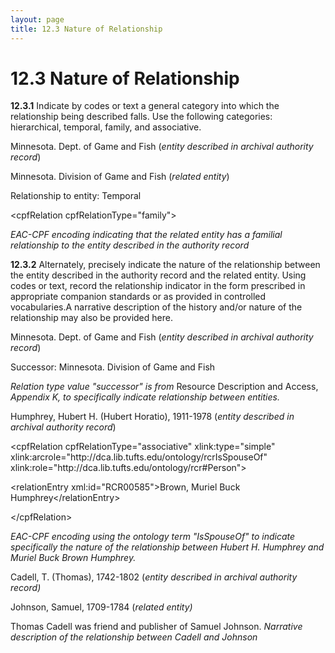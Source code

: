 ```yaml
---
layout: page
title: 12.3 Nature of Relationship
---
```

# 12.3 Nature of Relationship

**12.3.1** Indicate by codes or text a general category into which the relationship being described falls. Use the following categories: hierarchical, temporal, family, and associative.

<p class="dacs-example">Minnesota. Dept. of Game and Fish (<em>entity described in archival authority record</em>)</p>

<p class="dacs-example">Minnesota. Division of Game and Fish (<em>related entity</em>)</p>

<p class="dacs-example">Relationship to entity: Temporal</p>

<p class="dacs-example">&lt;cpfRelation cpfRelationType="family"&gt;</p>

<p class="dacs-example"><em>EAC-CPF encoding indicating that the related entity has a familial relationship to the entity described in the authority record</em></p>

**12.3.2** Alternately, precisely indicate the nature of the relationship between the entity described in the authority record and the related entity. Using codes or text, record the relationship indicator in the form prescribed in appropriate companion standards or as provided in controlled vocabularies.A narrative description of the history and/or nature of the relationship may also be provided here.  

<p class="dacs-example">Minnesota. Dept. of Game and Fish (<em>entity described in archival authority record</em>)</p>

<p class="dacs-example">Successor: Minnesota. Division of Game and Fish</p>

<p class="dacs-example"><em>Relation type value "successor" is from</em> Resource Description and Access, <em>Appendix K, to specifically indicate relationship between entities.</em></p>

<p class="dacs-example">Humphrey, Hubert H. (Hubert Horatio), 1911-1978 (<em>entity described in archival authority record</em>)</p>

<p class="dacs-example">&lt;cpfRelation cpfRelationType="associative" xlink:type="simple" xlink:arcrole="http://dca.lib.tufts.edu/ontology/rcrIsSpouseOf" xlink:role="http://dca.lib.tufts.edu/ontology/rcr#Person"&gt;</p>

<p class="dacs-example">&lt;relationEntry xml:id="RCR00585"&gt;Brown, Muriel Buck Humphrey&lt;/relationEntry&gt;</p>

<p class="dacs-example">&lt;/cpfRelation&gt;</p>

<p class="dacs-example"><em>EAC-CPF encoding using the ontology term "IsSpouseOf" to indicate specifically the nature of the relationship between Hubert H. Humphrey and Muriel Buck Brown Humphrey.</em></p>

<p class="dacs-example">Cadell, T. (Thomas), 1742-1802 (<em>entity described in archival authority record)</em></p>

<p class="dacs-example">Johnson, Samuel, 1709-1784 (<em>related entity)</em></p>

<p class="dacs-example">Thomas Cadell was friend and publisher of Samuel Johnson. <em>Narrative description of the relationship between Cadell and Johnson</em></p>
